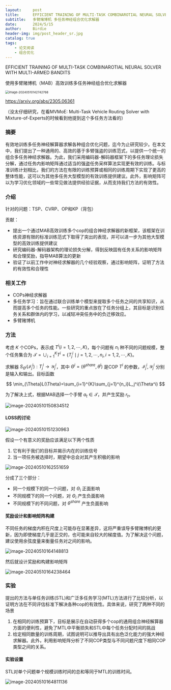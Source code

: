```yaml
---
layout:     post
title:      EFFICIENT TRAINING OF MULTI-TASK COMBINAROTIAL NEURAL SOLVER WITH MULTI-ARMED BANDITS
subtitle:   多臂赌博机 多任务神经组合优化求解器
date:       2024/5/15
author:     Birdie
header-img: img/post_header_sr.jpg
catalog: true
tags:
    - 论文阅读
    - 组合优化
---
```



EFFICIENT TRAINING OF MULTI-TASK COMBINAROTIAL NEURAL SOLVER WITH MULTI-ARMED BANDITS

使用多臂赌博机（MAB）高效训练多任务神经组合优化求解器

<img src="{{site.url}}/img/2024-5-15-EFFICIENT-TRAINING-OF-MULTI-TASK-COMBINAROTIAL-NEURAL-SOLVER-WITH-MULTI-ARMED-BANDITS/image-20240510142742768.png" alt="image-20240510142742768" style="zoom:67%;" />

https://arxiv.org/abs/2305.06361

（没太仔细研究，在看MVMoE: Multi-Task Vehicle Routing Solver with Mixture-of-Experts的时候看到他提到这个多任务方法看的）



### 摘要

有效地训练多任务神经解算器求解各种组合优化问题，迄今为止研究较少。在本文中，我们提出了一种通用的、高效的基于多臂强盗的训练范式，以提供一个统一的组合多任务神经求解器。为此，我们采用编码器-解码器框架下的多任务理论损失分解，通过任务内影响矩阵通过适当的强盗任务采样算法实现更有效的训练。与标准训练计划相比，我们的方法在有限的训练预算或相同的训练周期下实现了更高的整体性能，这可以为其他多任务大型模型的有效训练提供建议。此外，影响矩阵可以为学习优化领域的一些常见做法提供经验证据，从而支持我们方法的有效性。

### 介绍

针对的问题：TSP、CVRP、OP和KP（背包）

贡献：

- 提出一个通过MAB高效训练多个cop的组合神经求解器的新框架，该框架在训练资源有限的标准训练范式下取得了突出的表现，并可以进一步为其他大型模型的高效训练提供建议
- 研究编码器-解码器架构的理论损失分解，得到反映固有任务关系的影响矩阵和合理奖励，指导MAB算法的更新
- 验证了以前工作中对神经求解器的几个经验观察，通过影响矩阵，证明了方法的有效性和合理性

### 相关工作

- COPs神经求解器
- 多任务学习：旨在通过联合训练单个模型来提取多个任务之间的共享知识，从而提高多个任务的性能。一些研究的重点放在了任务分组上，其目标是识别任务关系和群体内的学习，以减轻冲突任务中的负迁移效应。
- 多臂赌博机

### 方法

考虑 $K$ 个COPs，表示成 $T^i(i=1,2,\cdots,K)$，每个问题有 $n_i$ 种不同的问题规模，整个任务集合为 $\mathcal{T}=\cup_{i=1}^K T^i=\{T^i_j\mid j=1,2,\cdots,n_i,i=1,2,\cdots,K \}$。

求解器 $S_{\Theta^i}(\mathcal{I}_j^i):T_j^i\rightarrow \mathcal{Y}_j^i$，其中 $\Theta^i=(\theta^{share},\theta^i)$ 是COP $T^i$ 的参数，$\mathcal{I}_j^i,\mathcal{Y}_j^i$ 分别是输入和输出。目标函数

$$
\min_{\Theta}L(\Theta)=\sum_{i=1}^{K}\sum_{j=1}^{n_i}L_j^i(\Theta^i)
$$

为了解决上式，根据MAB选择一个手臂 $a_t\in\mathcal{T}$，并产生奖励 $r_t$。

![image-20240510150834512]({{site.url}}/img/2024-5-15-EFFICIENT-TRAINING-OF-MULTI-TASK-COMBINAROTIAL-NEURAL-SOLVER-WITH-MULTI-ARMED-BANDITS/image-20240510150834512.png)

#### LOSS的讨论

![image-20240510151230963]({{site.url}}/img/2024-5-15-EFFICIENT-TRAINING-OF-MULTI-TASK-COMBINAROTIAL-NEURAL-SOLVER-WITH-MULTI-ARMED-BANDITS/image-20240510151230963.png)

假设一个有意义的奖励应该满足以下两个性质

1. 它有利于我们的目标并揭示内在的训练信号
2. 当一项任务被选择时，期望中总会对其产生积极的影响

![image-20240510162551659]({{site.url}}/img/2024-5-15-EFFICIENT-TRAINING-OF-MULTI-TASK-COMBINAROTIAL-NEURAL-SOLVER-WITH-MULTI-ARMED-BANDITS/image-20240510162551659.png)

分成了三个部分：

- 同一个规模下的同一个问题，对 $\Theta_i$ 正面影响
- 不同规模下的同一个问题，对 $\Theta_i$ 产生负面影响
- 不同规模下的不同问题，对 $\theta^{share}$ 产生负面影响

#### 奖励设计和影响矩阵构建

不同任务的梯度内积在尺度上可能存在显著差异，这将严重误导多臂赌博机的更新，因为即使梯度几乎是正交的，也可能来自较大的梯度值。为了解决这个问题，建议使用余弦度量来衡量任务对之间的影响。

![image-20240510164148813]({{site.url}}/img/2024-5-15-EFFICIENT-TRAINING-OF-MULTI-TASK-COMBINAROTIAL-NEURAL-SOLVER-WITH-MULTI-ARMED-BANDITS/image-20240510164148813.png)

然后就设计奖励和构建影响矩阵

![image-20240510164238464]({{site.url}}/img/2024-5-15-EFFICIENT-TRAINING-OF-MULTI-TASK-COMBINAROTIAL-NEURAL-SOLVER-WITH-MULTI-ARMED-BANDITS/image-20240510164238464.png)

### 实验

提出的方法与单任务训练(STL)和广泛多任务学习(MTL)方法进行了比较分析，以证明方法在不同评估标准下解决各种cop的有效性。具体来说，研究了两种不同的场景

1. 在相同的训练预算下，目标是展示在自动获得多个cop的通用组合神经解算器方面的便利性，避免了MTL中平衡损失和STL中每个任务分配时间的挑战
2. 给定相同数量的训练周期，试图说明可以推导出具有出色泛化能力的强大神经求解器。此外，利用影响矩阵分析了不同COP类型与不同问题尺度下相同COP类型之间的关系。

#### 实验设置

STL对单个问题单个规模训练时间的总和等同于MTL的训练时间。

![image-20240510164811136]({{site.url}}/img/2024-5-15-EFFICIENT-TRAINING-OF-MULTI-TASK-COMBINAROTIAL-NEURAL-SOLVER-WITH-MULTI-ARMED-BANDITS/image-20240510164811136.png)